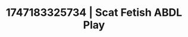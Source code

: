 ---
categories:
- Anal
- JOI (jerk off instructions)
- Real couple content
- Tattooed beauties
- Flirty smirk
image: /assets/images/1747183325734.webp
layout: post
seo:
  description: Featured content with high-quality Scat Fetish, ABDL Play. HD images
    available.
  keywords: Scat Fetish, ABDL Play
  og_image: /assets/images/1747183325734.webp
  schema_type: VisualArtwork
tags:
- ABDL Play
- '#1747183325734'
- Scat Fetish
title: 1747183325734 | Scat Fetish ABDL Play
---